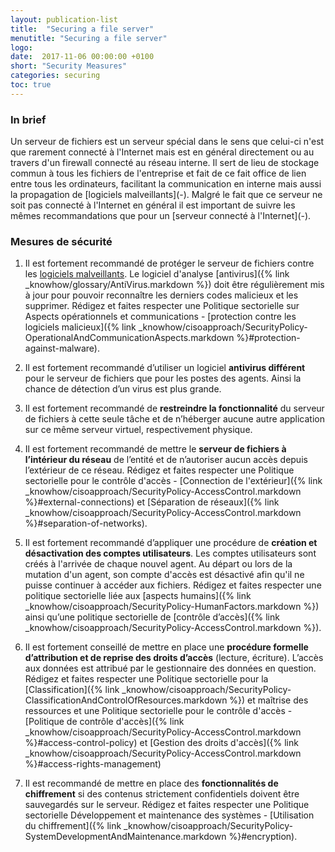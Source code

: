 ```yaml
---
layout: publication-list
title:  "Securing a file server"
menutitle: "Securing a file server"
logo:
date:  2017-11-06 00:00:00 +0100
short: "Security Measures"
categories: securing
toc: true
---
```


<h3 class="titre-page" id="in-brief">In brief</h3>
Un serveur de fichiers est un serveur spécial dans le sens que celui-ci n'est que rarement connecté à l'Internet mais est en général directement ou au travers d'un firewall connecté au réseau interne. Il sert de lieu de stockage commun à tous les fichiers de l'entreprise et fait de ce fait office de lien entre tous les ordinateurs, facilitant la communication en interne mais aussi la propagation de [logiciels malveillants](-).
Malgré le fait que ce serveur ne soit pas connecté à l'Internet en général il est important de suivre les mêmes recommandations que pour un [serveur connecté à l'Internet](-).

<h3 class="titre-page" id="Security Measures">Mesures de sécurité</h3>

1. Il est fortement recommandé de protéger le serveur de fichiers contre les [logiciels malveillants](-). Le logiciel d'analyse [antivirus]({% link _knowhow/glossary/AntiVirus.markdown %}) doit être régulièrement mis à jour pour pouvoir reconnaître les derniers codes malicieux et les supprimer. Rédigez et faites respecter une Politique sectorielle sur Aspects opérationnels et communications - [protection contre les logiciels malicieux]({% link _knowhow/cisoapproach/SecurityPolicy-OperationalAndCommunicationAspects.markdown %}\#protection-against-malware).

2. Il est fortement recommandé d’utiliser un logiciel **antivirus différent** pour le serveur de fichiers que pour les postes des agents. Ainsi la chance de détection d’un virus est plus grande.

3. Il est fortement recommandé de **restreindre la fonctionnalité** du serveur de fichiers à cette seule tâche et de n’héberger aucune autre application sur ce même serveur virtuel, respectivement physique.

4. Il est fortement recommandé de mettre le **serveur de fichiers à l’intérieur du réseau** de l’entité et de n’autoriser aucun accès depuis l’extérieur de ce réseau. Rédigez et faites respecter une Politique sectorielle pour le contrôle d'accès - [Connection de l'extérieur]({% link _knowhow/cisoapproach/SecurityPolicy-AccessControl.markdown %}\#external-connections) et [Séparation de réseaux]({% link _knowhow/cisoapproach/SecurityPolicy-AccessControl.markdown %}\#separation-of-networks).

5. Il est fortement recommandé d’appliquer une procédure de **création et désactivation des comptes utilisateurs**. Les comptes utilisateurs sont créés à l'arrivée de chaque nouvel agent. Au départ ou lors de la mutation d'un agent, son compte d'accès est désactivé afin qu'il ne puisse continuer à accéder aux fichiers. Rédigez et faites respecter une politique sectorielle liée aux [aspects humains]({% link _knowhow/cisoapproach/SecurityPolicy-HumanFactors.markdown %}) ainsi qu’une politique sectorielle de [contrôle d’accès]({% link _knowhow/cisoapproach/SecurityPolicy-AccessControl.markdown %}).

6. Il est fortement conseillé de mettre en place une **procédure formelle d’attribution et de reprise des droits d’accès** (lecture, écriture). L’accès aux données est attribué par le gestionnaire des données en question. Rédigez et faites respecter une Politique sectorielle pour la [Classification]({% link _knowhow/cisoapproach/SecurityPolicy-ClassificationAndControlOfResources.markdown %}) et maîtrise des ressources et une Politique sectorielle pour le contrôle d'accès - [Politique de contrôle d'accès]({% link _knowhow/cisoapproach/SecurityPolicy-AccessControl.markdown %}\#access-control-policy) et [Gestion des droits d'accès]({% link _knowhow/cisoapproach/SecurityPolicy-AccessControl.markdown %}\#access-rights-management)

7. Il est recommandé de mettre en place des **fonctionnalités de chiffrement** si des contenus strictement confidentiels doivent être sauvegardés sur le serveur. Rédigez et faites respecter une Politique sectorielle Développement et maintenance des systèmes - [Utilisation du chiffrement]({% link _knowhow/cisoapproach/SecurityPolicy-SystemDevelopmentAndMaintenance.markdown %}\#encryption).